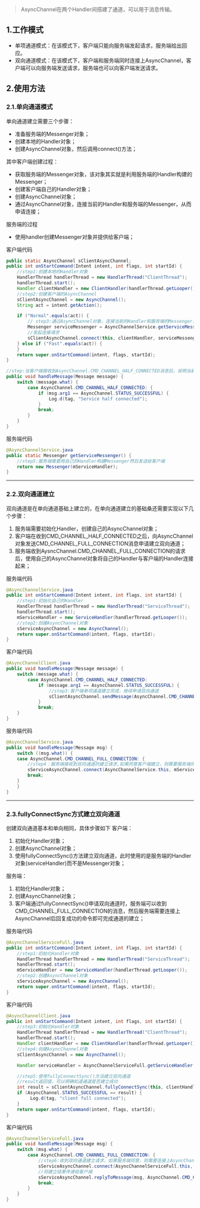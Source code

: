 > AsyncChannel在两个Handler间搭建了通道，可以用于消息传输。
## 1.工作模式
- 单项通道模式：在该模式下，客户端只能向服务端发起请求，服务端给出回应。
- 双向通道模式：在该模式下，客户端和服务端同时连接上AsyncChannel，客户端可以向服务端发送请求，服务端也可以向客户端发送请求。

## 2.使用方法
### 2.1.单向通道模式
单向通道建立需要三个步骤：
- 准备服务端的Messenger对象；
- 创建本地的Handler对象；
- 创建AsyncChannel对象，然后调用connect()方法；

其中客户端创建过程：
- 获取服务端的Messenger对象，该对象其实就是利用服务端的Handler构建的Messenger；
- 创建客户端自己的Handler对象；
- 创建AsyncChannel对象；
- 通过AsyncChannel对象，连接当前的Handler和服务端的Messenger，从而申请连接；

服务端的过程
- 使用handler创建Messenger对象并提供给客户端；

客户端代码
```java
public static AsyncChannel sClientAsyncChannel;
public int onStartCommand(Intent intent, int flags, int startId) {
    //step1:创建本地的Handler对象
    HandlerThread handlerThread = new HandlerThread("ClientThread");
    handlerThread.start();
    Handler clientHandler = new ClientHandler(handlerThread.getLooper());
    //step2:创建客户端的AsyncChannel
    sClientAsyncChannel = new AsyncChannel();
    String act = intent.getAction();

    if ("Normal".equals(act)) {
        // step3:通过AsyncChannel对象，连接当前的Handler和服务端的Messenger，从而申请连接
        Messenger serviceMessenger = AsyncChannelService.getServiceMessenger();
        //发起连接请求
        sClientAsyncChannel.connect(this, clientHandler, serviceMessenger);
    } else if ("Fast".equals(act)) {
    }
    return super.onStartCommand(intent, flags, startId);
}

//step:当客户端接收到AsyncChannel.CMD_CHANNEL_HALF_CONNECTED消息后，说明当前的单项通道建立成功
public void handleMessage(Message message) {
    switch (message.what) {
        case AsyncChannel.CMD_CHANNEL_HALF_CONNECTED: {
            if (msg.arg1 == AsyncChannel.STATUS_SUCCESSFUL) {
                Log.d(tag, "Service half connected");
            }
            break;
        }
    }
}
```

服务端代码
```java
@AsyncChannelService.java
public static Messenger getServiceMessenger() {
    //step5:服务端需要用自己的Handler构建Messenger然后发送给客户端
    return new Messenger(mServiceHandler);
}

```

---
### 2.2.双向通道建立
双向通道是在单向通道基础上建立的，在单向通道建立的基础桑还需要实现以下几个步骤：
1. 服务端需要初始化Handler，创建自己的AsyncChannel对象；
2. 客户端在收到CMD_CHANNEL_HALF_CONNECTED之后，向AsyncChannel对象发送CMD_CHANNEL_FULL_CONNECTION消息申请建立双向通道；
3. 服务端收到AysncChannel.CMD_CHANNEL_FULL_CONNECTION的请求后，使用自己的AsyncChannel对象将自己的Handler与客户端的Handler连接起来；

服务端代码
```java
@AsyncChannelService.java
public int onStartCommand(Intent intent, int flags, int startId) {
    //step1:初始化自己的Handler
    HandlerThread handlerThread = new HandlerThread("ServiceThread");
    handlerThread.start();
    mServiceHandler = new ServiceHandler(handlerThread.getLooper());
    //step2:创建AsyncChannel对象
    sServiceAsyncChannel = new AsyncChannel();
    return super.onStartCommand(intent, flags, startId);
}
```

客户端代码
```java
@AsyncChannelClient.java
public void handleMessage(Message message) {
    switch (message.what) {
        case AsyncChannel.CMD_CHANNEL_HALF_CONNECTED:
            if (message.arg1 == AsyncChannel.STATUS_SUCCESSFUL) {
                //step3:客户端单项通道建立完成，继续申请双向通道
                sClientAsyncChannel.sendMessage(AsyncChannel.CMD_CHANNEL_FULL_CONNECTION);
            }
            break;
    }
}
```

服务端代码
```java
@AsyncChannelService.java
public void handleMessage(Message msg) {
    switch ((msg.what)) {
    case AsyncChannel.CMD_CHANNEL_FULL_CONNECTION: {
        //step4：服务端接收到双向通道的建立请求,如果同意客户端建立，则需要服务端向AsyncChannel申请连接请求
        sServiceAsyncChannel.connect(AsyncChannelService.this, mServiceHandler, msg.replyTo);
        break;
    }
    }
}
````

---
### 2.3.fullyConnectSync方式建立双向通道
创建双向通道基本和单向相同，具体步骤如下
客户端：
1. 初始化Handler对象；
2. 创建AsyncChannel对象；
3. 使用fullyConnectSync()方法建立双向通道，此时使用的是服务端的Handler对象(serviceHandler)而不是Messenger对象；

服务端：
1. 初始化Handler对象；
2. 创建AsyncChannel对象；
3. 客户端通过fullyConnectSync()申请双向通道时，服务端可以收到CMD_CHANNEL_FULL_CONNECTION的消息，然后服务端需要连接上AsyncChannel后回复成功的命令即可完成通道的建立；

服务端代码
```java
@AsyncChannelServiceFull.java
public int onStartCommand(Intent intent, int flags, int startId) {
    //step1:初始化Handler对象
    HandlerThread handlerThread = new HandlerThread("ServiceThread");
    handlerThread.start();
    mServiceHandler = new ServiceHandler(handlerThread.getLooper());
    //step2:创建AsyncChannel对象
    sServiceAsyncChannel = new AsyncChannel();
    return super.onStartCommand(intent, flags, startId);
}
```

客户端代码
```java
@AsyncChannelClient.java
public int onStartCommand(Intent intent, int flags, int startId) {
    //step3:初始化Handler对象
    HandlerThread handlerThread = new HandlerThread("ClientThread");
    handlerThread.start();
    Handler clientHandler = new ClientHandler(handlerThread.getLooper());
    //step4:创建AsyncChannel对象
    sClientAsyncChannel = new AsyncChannel();

    Handler serviceHandler = AsyncChannelServiceFull.getServiceHandler();

    //step5:使用fullyConnectSync()方法建立双向通道
    //result返回值，可以明确知道通道是否建立成功
    int result = sClientAsyncChannel.fullyConnectSync(this, clientHandler, serviceHandler);
    if (AsyncChannel.STATUS_SUCCESSFUL == result) {
         Log.d(tag, "client full connected");
    }
    return super.onStartCommand(intent, flags, startId);
}
```

客户端代码
```java
@AsyncChannelServiceFull.java
public void handleMessage(Message msg) {
    switch (msg.what) {
        case AsyncChannel.CMD_CHANNEL_FULL_CONNECTION: {
            //step6:收到双向通道建立请求，如果服务端同意，则需要连接上AsyncChannel，然后恢复STATUS_SUCCESSFUL即可
            sServiceAsyncChannel.connect(AsyncChannelServiceFull.this, mServiceHandler, msg.replyTo);
            //将建立结果传递给客户端
            sServiceAsyncChannel.replyToMessage(msg, AsyncChannel.CMD_CHANNEL_FULLY_CONNECTED, AsyncChannel.STATUS_SUCCESSFUL);
            break;
        }
    }
}
```